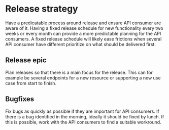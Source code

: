 # Release strategy
Have a predicatable process around release and ensure API consumer are aware of it. 
Having a fixed release schedule for new functionality every two weeks or every month can provide a more predictable planning for the API consumers. 
A fixed release schedule will likely ease frictions when several API consumer have different prioritize on what should be delivered first. 

## Release epic
Plan releases so that there is a main focus for the release. This can for example be several endpoints for a new resource or supporting a new use case from start to finish. 

## Bugfixes
Fix bugs as quickly as possible if they are important for API consumers. If there is a bug identified in the morning, ideally it should be fixed by lunch. 
If this is possible, work with the API consumers to find a suitable workround.
